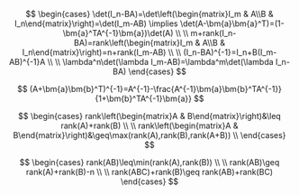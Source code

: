 $$
\begin{cases}
\det(I_n-BA)=\det\left(\begin{matrix}I_m & A\\B & I_n\end{matrix}\right)=\det(I_m-AB) \implies \det(A-\bm{a}\bm{a}^T)=(1-\bm{a}^TA^{-1}\bm{a})\det(A) \\
\\
m+rank(I_n-BA)=rank\left(\begin{matrix}I_m & A\\B & I_n\end{matrix}\right)=n+rank(I_m-AB) \\
\\
(I_n-BA)^{-1}=I_n+B(I_m-AB)^{-1}A \\
\\
\lambda^n\det(\lambda I_m-AB)=\lambda^m\det(\lambda I_n-BA)
\end{cases}
$$

$$
(A+\bm{a}\bm{b}^T)^{-1}=A^{-1}-\frac{A^{-1}\bm{a}\bm{b}^TA^{-1}}{1+\bm{b}^TA^{-1}\bm{a}}
$$

$$
\begin{cases}
rank\left(\begin{matrix}A & B\end{matrix}\right)&\leq rank(A)+rank(B) \\
\\
rank\left(\begin{matrix}A & B\end{matrix}\right)&\geq\max(rank(A),rank(B),rank(A+B)) \\
\end{cases}
$$

$$
\begin{cases}
rank(AB)\leq\min(rank(A),rank(B)) \\
\\
rank(AB)\geq rank(A)+rank(B)-n \\
\\
rank(ABC)+rank(B)\geq rank(AB)+rank(BC)
\end{cases}
$$
